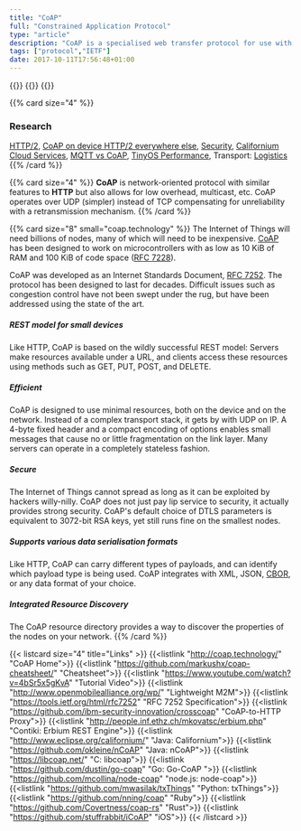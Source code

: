 ```yaml
---
title: "CoAP"
full: "Constrained Application Protocol"
type: "article"
description: "CoAP is a specialised web transfer protocol for use with constrained nodes and constrained (e.g., low-power, lossy) networks."
tags: ["protocol","IETF"]
date: 2017-10-11T17:56:48+01:00
---
```


{{<card size="4" small="RFC 7252" style="info">}}
{{<description>}}
{{</card>}}

{{% card size="4" %}}
### Research
[HTTP/2](https://webofthings.org/2015/10/25/http2-for-internet-of-things-1/), [CoAP on device HTTP/2 everywhere else](http://timkellogg.me/blog/2015/02/20/can-http2-replace-mqtt), [Security](http://ieeexplore.ieee.org/document/7460363/), [Californium Cloud Services](http://ieeexplore.ieee.org/abstract/document/7030106/), [MQTT vs CoAP](https://www.researchgate.net/profile/Hwee_Xian_Tan/publication/267636202_Performance_evaluation_of_MQTT_and_CoAP_via_a_common_middleware/links/5636d46d08ae75884114e431/Performance-evaluation-of-MQTT-and-CoAP-via-a-common-middleware.pdf), [TinyOS Performance](http://ieeexplore.ieee.org/abstract/document/6208761/), Transport: [Logistics](http://www.academia.edu/download/41232455/Implementation_of_CoAP_and_its_Applicati20160114-28513-evheod.pdf20160115-19908-ve6aow.pdf)
{{% /card %}}

{{% card size="4" %}}
__CoAP__ is network-oriented protocol with similar features to __HTTP__ but also allows for low overhead, multicast, etc. CoAP operates over UDP (simpler) instead of TCP compensating for unreliability with a retransmission mechanism.
{{% /card %}}

{{% card size="8" small="coap.technology" %}}
The Internet of Things will need billions of nodes, many of which will need to be inexpensive. [CoAP](http://coap.technology/) has been designed to work on microcontrollers with as low as 10 KiB of RAM and 100 KiB of code space ([RFC 7228](https://tools.ietf.org/html/rfc7228)).

CoAP was developed as an Internet Standards Document, [RFC 7252](https://tools.ietf.org/html/rfc7252). The protocol has been designed to last for decades. Difficult issues such as congestion control have not been swept under the rug, but have been addressed using the state of the art.

##### REST model for small devices
Like HTTP, CoAP is based on the wildly successful REST model: Servers make resources available under a URL, and clients access these resources using methods such as GET, PUT, POST, and DELETE.

##### Efficient
CoAP is designed to use minimal resources, both on the device and on the network. Instead of a complex transport stack, it gets by with UDP on IP. A 4-byte fixed header and a compact encoding of options enables small messages that cause no or little fragmentation on the link layer. Many servers can operate in a completely stateless fashion.

##### Secure
The Internet of Things cannot spread as long as it can be exploited by hackers willy-nilly. CoAP does not just pay lip service to security, it actually provides strong security. CoAP's default choice of DTLS parameters is equivalent to 3072-bit RSA keys, yet still runs fine on the smallest nodes.

##### Supports various data serialisation formats
Like HTTP, CoAP can carry different types of payloads, and can identify which payload type is being used. CoAP integrates with XML, JSON, [CBOR](http://cbor.io/), or any data format of your choice.

##### Integrated Resource Discovery
The CoAP resource directory provides a way to discover the properties of the nodes on your network.
{{% /card %}}

{{< listcard size="4" title="Links" >}}
    {{<listlink "http://coap.technology/" "CoAP Home">}}
    {{<listlink "https://github.com/markushx/coap-cheatsheet/" "Cheatsheet">}}
    {{<listlink "https://www.youtube.com/watch?v=4bSr5x5gKvA" "Tutorial Video">}}
    {{<listlink "http://www.openmobilealliance.org/wp/" "Lightweight M2M">}}
    {{<listlink "https://tools.ietf.org/html/rfc7252" "RFC 7252 Specification">}}
    {{<listlink "https://github.com/ibm-security-innovation/crosscoap" "CoAP-to-HTTP Proxy">}}
    {{<listlink "http://people.inf.ethz.ch/mkovatsc/erbium.php" "Contiki: Erbium REST Engine">}}
    {{<listlink "http://www.eclipse.org/californium/" "Java: Californium">}}
    {{<listlink "https://github.com/okleine/nCoAP" "Java: nCoAP">}}
    {{<listlink "https://libcoap.net/" "C: libcoap">}}
    {{<listlink "https://github.com/dustin/go-coap" "Go: Go-CoAP ">}}
    {{<listlink "https://github.com/mcollina/node-coap" "node.js: node-coap">}}
    {{<listlink "https://github.com/mwasilak/txThings" "Python: txThings">}}
    {{<listlink "https://github.com/nning/coap" "Ruby">}}
    {{<listlink "https://github.com/Covertness/coap-rs" "Rust">}}
    {{<listlink "https://github.com/stuffrabbit/iCoAP" "iOS">}}
{{< /listcard >}}